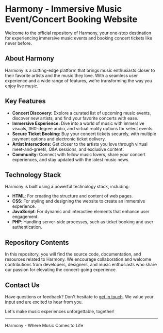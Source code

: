 # Harmony - Immersive Music Event/Concert Booking Website

Welcome to the official repository of Harmony, your one-stop destination for experiencing immersive music events and booking concert tickets like never before. 

## About Harmony
Harmony is a cutting-edge platform that brings music enthusiasts closer to their favorite artists and the music they love. With a seamless user experience and a wide range of features, we're transforming the way you enjoy live music.

## Key Features
- **Concert Discovery:** Explore a curated list of upcoming music events, discover new artists, and find your favorite concerts with ease.
- **Immersive Experience:** Dive into a world of music with immersive visuals, 360-degree audio, and virtual reality options for select events.
- **Secure Ticket Booking:** Buy your concert tickets securely, with multiple payment options and electronic ticket delivery.
- **Artist Interactions:** Get closer to the artists you love through virtual meet-and-greets, Q&A sessions, and exclusive content.
- **Community:** Connect with fellow music lovers, share your concert experiences, and stay updated with the latest music news.

## Technology Stack
Harmony is built using a powerful technology stack, including:
- **HTML**: For creating the structure and content of web pages.
- **CSS**: For styling and designing the website to create an immersive experience.
- **JavaScript**: For dynamic and interactive elements that enhance user engagement.
- **PHP**: Handling server-side processes, such as ticket booking and user authentication.

## Repository Contents
In this repository, you will find the source code, documentation, and resources related to Harmony. We encourage collaboration and welcome contributions from developers, designers, and music enthusiasts who share our passion for elevating the concert-going experience.

## Contact Us
Have questions or feedback? Don't hesitate to [get in touch](mailto:vaivaswat17@gmail.com). We value your input and are excited to hear from you.

Let's make music experiences unforgettable, together!

---

Harmony - Where Music Comes to Life

